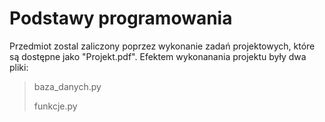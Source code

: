 # Podstawy programowania
Przedmiot zostal zaliczony poprzez wykonanie zadań projektowych, które są dostępne jako "Projekt.pdf". Efektem wykonanania projektu były dwa pliki:
> baza_danych.py
> 
> funkcje.py
